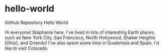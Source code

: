 # hello-world
GitHub Repository Hello World

Hi everyone! Stephanie here. I've lived in lots of interesting Earth places, such as New York City, San Francisco, North Hollywood, Shaker Heights (Ohio), and Orlando! I've also spent some time in Guatemala and Spain. I'd like to visit Colorado.
